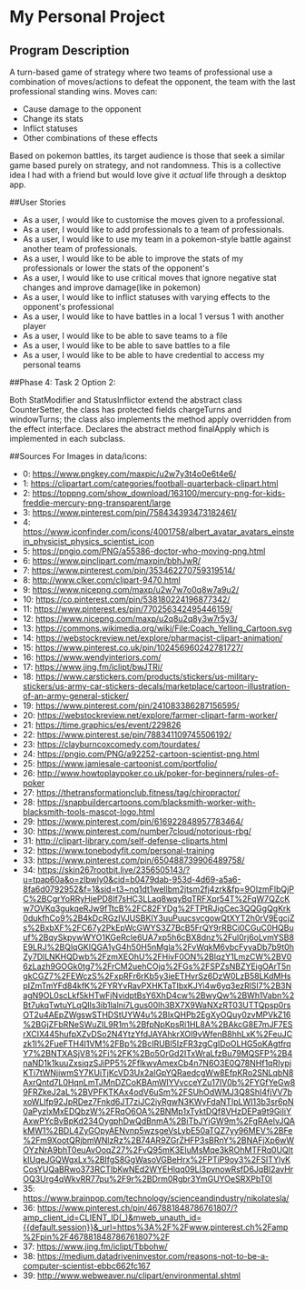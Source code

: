 # My Personal Project

## Program Description
A turn-based game of strategy where two teams of professional use a combination of moves/actions to defeat the opponent,
the team with the last professional standing wins.
Moves can:
 - Cause damage to the opponent
 - Change its stats
 - Inflict statuses
 - Other combinations of these effects



Based on pokemon battles, its target audience is those that seek a similar game based purely on strategy, and not randomness.
This is a collective idea I had with a friend but would love give it *actual* life through a desktop app.


##User Stories
 - As a user, I would like to customise the moves given to a professional.
 - As a user, I would like to add professionals to a team of professionals.
 - As a user, I would like to use my team in a pokemon-style battle against another team of professionals.
 - As a user, I would like to be able to improve the stats of my professionals or lower the stats of the opponent's
 - As a user, I would like to use critical moves that ignore negative stat changes and improve damage(like in pokemon)
 - As a user, I would like to inflict statuses with varying effects to the opponent's professional
 - As a user, I would like to have battles in a local 1 versus 1 with another player
 - As a user, I would like to be able to save teams to a file
 - As a user, I would like to be able to save battles to a file 
 - As a user, I would like to be able to have credential to access my personal teams
 
##Phase 4: Task 2
Option 2:

Both StatModifier and StatusInflictor extend the abstract class CounterSetter, the class has protected fields chargeTurns and windowTurns;
 the class also implements the method apply overridden from the effect interface. 
 Declares the abstract method finalApply which is implemented in each subclass.

 ##Sources For Images in data/icons:
 
 - 0: https://www.pngkey.com/maxpic/u2w7y3t4o0e6t4e6/
 - 1: https://clipartart.com/categories/football-quarterback-clipart.html
 - 2: https://toppng.com/show_download/163100/mercury-png-for-kids-freddie-mercury-png-transparent/large
 - 3: https://www.pinterest.com/pin/758434393473182461/
 - 4: https://www.iconfinder.com/icons/4001758/albert_avatar_avatars_einstein_physicist_physics_scientist_icon
 - 5: https://pngio.com/PNG/a55386-doctor-who-moving-png.html
 - 6: https://www.pinclipart.com/maxpin/bbhJwR/
 - 7: https://www.pinterest.com/pin/353462270759319514/
 - 8: http://www.clker.com/clipart-9470.html
 - 9: https://www.nicepng.com/maxp/u2w7w7o0q8w7a9u2/
 - 10: https://co.pinterest.com/pin/538180224196877342/
 - 11: https://www.pinterest.es/pin/770256342495446159/
 - 12: https://www.nicepng.com/maxp/u2q8u2q8y3w7r5y3/
 - 13: https://commons.wikimedia.org/wiki/File:Coach_Yelling_Cartoon.svg
 - 14: https://webstockreview.net/explore/pharmacist-clipart-animation/
 - 15: https://www.pinterest.co.uk/pin/102456960242781727/
 - 16: https://www.wendyinteriors.com/
 - 17: https://www.jing.fm/iclipt/bwJTRi/
 - 18: https://www.carstickers.com/products/stickers/us-military-stickers/us-army-car-stickers-decals/marketplace/cartoon-illustration-of-an-army-general-sticker/
 - 19: https://www.pinterest.com/pin/241083386287156595/
 - 20: https://webstockreview.net/explore/farmer-clipart-farm-worker/
 - 21: https://time.graphics/es/event/229826
 - 22: https://www.pinterest.se/pin/788341109745506192/
 - 23: https://clayburncoxcomedy.com/tourdates/
 - 24: https://pngio.com/PNG/a92252-cartoon-scientist-png.html
 - 25: https://www.jamiesale-cartoonist.com/portfolio/
 - 26: http://www.howtoplaypoker.co.uk/poker-for-beginners/rules-of-poker
 - 27: https://thetransformationclub.fitness/tag/chiropractor/
 - 28: https://snapbuildercartoons.com/blacksmith-worker-with-blacksmith-tools-mascot-logo.html
 - 29: https://www.pinterest.com/pin/616922848957783464/
 - 30: https://www.pinterest.com/number7cloud/notorious-rbg/
 - 31: http://clipart-library.com/self-defense-cliparts.html
 - 32: https://www.tonebodyfit.com/personal-training
 - 33: https://www.pinterest.com/pin/650488739906489758/
 - 34: https://skin267rootbit.live/2356505143/?u=tpap60a&o=zlbwly0&cid=b0479dab-953d-4d69-a5a6-8fa6d0792952&f=1&sid=t3~nq1dt1wellbm2jtsm2fj4zrk&fp=9OIzmFIbQjPC%2BCgrYoRRyHjePD8If7sHC3LLaq8wqyBqTRFXpr54T%2FqW7QZcKw7OVKq3gukqeRJw9fTtcB%2FC82FYDg%2FTPtRJigCec3QQGgQgKrk0dukfhCo9%2B4kDcRGzIVJUSBKlY3uuPuucsvcgowQtXYT2h0rV9EgcjZs%2BxbXF%2FC67y2PkEpWcGWYS3Z7BcB5FrQY9rRBCi0CGuC0HQBuuf%2BqySkpywWYO1KGeRcIe6UA7xp5h6cBX8dnz%2Ful0rj6oLvmYSB8E9LRJ%2BQlqGKlQGA1yG4h50H5nMgla%2FvWqkM6vbcFyyaDb7b9t0hZy7DlLNKHQDwb%2FzmXEOhU%2FHivF0ON%2BlqzY1LmzCW%2BV06zLazh9GOGk0tg7%2FrCM2uehCOjq%2FGs%2FSPZsNBZYEigOArT5ngkCGZ7%2FEWczS%2FxpRFr6rKb5y3ieETHvrSz6DzW0LzB58LKdMHspIZmTmYFd84kfK%2FYRYvRavPXHKTaTIbxKJYi4w6yq3ezRlSl7%2B3NagN9OL0scLkf5kHTwFjNvidptBsY6XhD4cw%2BwyQw%2BWh1Vabn%2Bt7ukqTwtuYLqQIls3ib1lalni7Lgus00lh3BX7X9WaNXzRT03UTTQpsp0rsOT2u4AEpZWgswSTHDStUYW4u%2BlxQHPb2EgXyOQuy0zvMPVkZ16%2BGjZFbRNeSWuZIL9R1m%2BfpNpKpsRi1HL8A%2BAkcG8E7mJF7ESrXCIX445hufpXZvDSo2N4YtzYfdJAYAhkrXOl9vWfenB8hhLxK%2FeuJCzk1l%2FueFTH4l1VM%2FBp%2BcIRUBl5IzFR3zgCgIDoOLHG5oKAgtfrqY7%2BNTXASjV8%2Fi%2FK%2Bo5OrGd2ITxWraLfzBu79MQSFP%2B4naND1k1kuuZxsiqzSJiPP5%2FflkwvAmexCb4n7N6O3E0Q78NHf1qRIypjKTi7tWNjiwmSY7KUiTjKcVD3Ux2aIGpYQRaedcgWw8EfpKRo2SNLqbN8AxrQntd7L0HqnLmTJMnDZCoKBAmWlYVvcceYZu17IV0b%2FYGfYeGw89FRZkeJ2aL%2BVPFKTKAx4odV6uSm%2FSUhOdWMJ3Q8ShI4fjVV7bxoWLlfp92JpRDez7Fnkd6JT7ziJC2iyRgwN3KWyFdaNTIpLWI13b3sr6pN0aPyzlxMxEDQbzW%2FRqO6OA%2BNMp1xTyktDQf8VHzDEPa9t9GiIiYAxwPYcBvBpKd234OygphDwQdBnmA%2BiTbJYjGW9m%2FgRAeIvJQAkMW1%2BDL4ZyGOpyAENvnp5wzsgeVsLybE50aTQZ7yy96MEV%2BFe%2Fm9XootQRjbmWNlzRz%2B74AR9ZGrZHFP3sBRnY%2BNAFjXp6wWOYzNrA9bhT0euAvOoqZ27%2FvQ95mK3EIuMsMqe3kROhMTFRq0UQltkIUqeJGQWgxLx%2BIfgS8GgWasoVGBeHrx%2FPTiP9oy3%2FSITYlyKCosYUQaBRwo373RCTlbKwNEd2WYEHlqq09Ll3pvnowRsfD6JqBI2avHrOQ3Urg4qWkvRR77pu%2F9r%2BDrm0Rgbr3YmGUYOeSRXPbT0I
 - 35: https://www.brainpop.com/technology/scienceandindustry/nikolatesla/
 - 36: https://www.pinterest.ch/pin/467881848786761807/?amp_client_id=CLIENT_ID(_)&mweb_unauth_id={{default.session}}&_url=https%3A%2F%2Fwww.pinterest.ch%2Famp%2Fpin%2F467881848786761807%2F
 - 37: https://www.jing.fm/iclipt/Tbbohw/
 - 38: https://medium.datadriveninvestor.com/reasons-not-to-be-a-computer-scientist-ebbc662fc167
 - 39: http://www.webweaver.nu/clipart/environmental.shtml